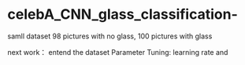 # celebA_CNN_glass_classification-
samll dataset 98 pictures with no glass, 100 pictures with glass

next work：
entend the dataset
Parameter Tuning: learning rate and 
